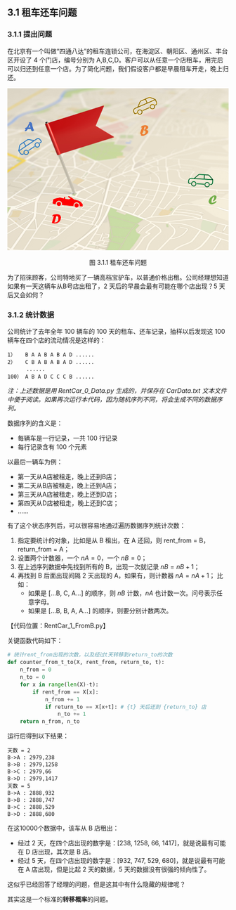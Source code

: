 

## 3.1 租车还车问题

### 3.1.1 提出问题

在北京有一个叫做“四通八达”的租车连锁公司，在海淀区、朝阳区、通州区、丰台区开设了 4 个门店，编号分别为 A,B,C,D。客户可以从任意一个店租车，用完后可以归还到任意一个店。为了简化问题，我们假设客户都是早晨租车开走，晚上归还。

<center>
<img src="./img/Car-map.png">

图 3.1.1 租车还车问题
</center>

为了招徕顾客，公司特地买了一辆高档宝驴车，以普通价格出租。公司经理想知道如果有一天这辆车从B号店出租了，2 天后的早晨会最有可能在哪个店出现？5 天后又会如何？

### 3.1.2 统计数据

公司统计了去年全年 100 辆车的 100 天的租车、还车记录，抽样以后发现这 100 辆车在四个店的流动情况是这样的：

```
1）   B A A B A B A D ......
2）   C B A B A B A D ......
      ......
100） A B A D C C C B ......
```

*注：上述数据是用 RentCar_0_Data.py 生成的，并保存在 CarData.txt 文本文件中便于阅读。如果再次运行本代码，因为随机序列不同，将会生成不同的数据序列。*

数据序列的含义是：
- 每辆车是一行记录，一共 100 行记录
- 每行记录含有 100 个元素

以最后一辆车为例：

- 第一天从A店被租走，晚上还到B店；
- 第二天从B店被租走，晚上还到A店；
- 第三天从A店被租走，晚上还到D店；
- 第四天从D店被租走，晚上还到C店；
- ......

有了这个状态序列后，可以很容易地通过遍历数据序列统计次数：

1. 指定要统计的对象，比如是从 B 租出，在 A 还回，则 rent_from = B，return_from = A；
2. 设置两个计数器，一个 $nA = 0$，一个 $nB = 0$；
3. 在上述序列数据中先找到所有的 B，出现一次就记录 $nB = nB+1$；
2. 再找到 B 后面出现间隔 2 天出现的 A，如果有，则计数器 $nA=nA+1$；
   比如：
   - 如果是 [...B, C, A...] 的顺序，则 $nB$ 计数，$nA$ 也计数一次。问号表示任意字母。
   - 如果是 [...B, B, A, A...] 的顺序，则要分别计数两次。

【代码位置：RentCar_1_FromB.py】

关键函数代码如下：

```Python
# 统计rent_from出现的次数，以及经过t天转移到return_to的次数
def counter_from_t_to(X, rent_from, return_to, t):
    n_from = 0
    n_to = 0
    for x in range(len(X)-t):
        if rent_from == X[x]:
            n_from += 1
            if return_to == X[x+t]: # {t} 天后还到 {return_to} 店
                n_to += 1
    return n_from, n_to
```

运行后得到以下结果：

```
天数 = 2
B->A : 2979,238
B->B : 2979,1258
B->C : 2979,66
B->D : 2979,1417
天数 = 5
B->A : 2888,932
B->B : 2888,747
B->C : 2888,529
B->D : 2888,680
```
在这10000个数据中，该车从 B 店租出：
- 经过 2 天，在四个店出现的数字是：[238, 1258, 66, 1417]，就是说最有可能在 D 店出现，其次是 B 店。
- 经过 5 天，在四个店出现的数字是：[932, 747, 529, 680]，就是说最有可能在 A 店出现，但是比起 2 天的数据，5 天的数据没有很强的倾向性了。

这似乎已经回答了经理的问题，但是这其中有什么隐藏的规律呢？

其实这是一个标准的**转移概率**的问题。
